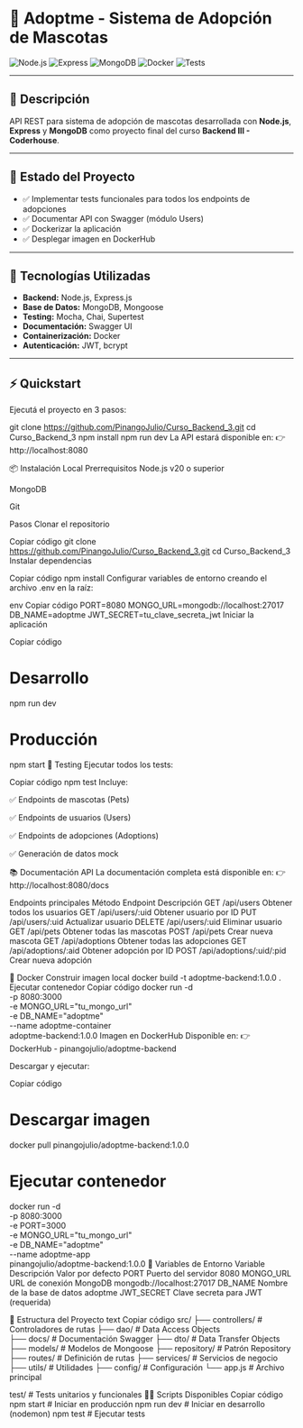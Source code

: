 # 🐾 Adoptme - Sistema de Adopción de Mascotas

![Node.js](https://img.shields.io/badge/Node.js-v20-green)
![Express](https://img.shields.io/badge/Express.js-Framework-blue)
![MongoDB](https://img.shields.io/badge/MongoDB-Database-brightgreen)
![Docker](https://img.shields.io/badge/Docker-Ready-blue)
![Tests](https://img.shields.io/badge/Tests-Mocha%2FChai%2FSupertest-yellowgreen)

---

## 📝 Descripción
API REST para sistema de adopción de mascotas desarrollada con **Node.js**, **Express** y **MongoDB** como proyecto final del curso **Backend III - Coderhouse**.

---

## 🎯 Estado del Proyecto
- ✅ Implementar tests funcionales para todos los endpoints de adopciones  
- ✅ Documentar API con Swagger (módulo Users)  
- ✅ Dockerizar la aplicación  
- ✅ Desplegar imagen en DockerHub  

---

## 🚀 Tecnologías Utilizadas
- **Backend:** Node.js, Express.js  
- **Base de Datos:** MongoDB, Mongoose  
- **Testing:** Mocha, Chai, Supertest  
- **Documentación:** Swagger UI  
- **Containerización:** Docker  
- **Autenticación:** JWT, bcrypt  

---

## ⚡️ Quickstart
Ejecutá el proyecto en 3 pasos:

git clone https://github.com/PinangoJulio/Curso_Backend_3.git
cd Curso_Backend_3
npm install
npm run dev
La API estará disponible en:
👉 http://localhost:8080

📦 Instalación Local
Prerrequisitos
Node.js v20 o superior

MongoDB

Git

Pasos
Clonar el repositorio

Copiar código
git clone https://github.com/PinangoJulio/Curso_Backend_3.git
cd Curso_Backend_3
Instalar dependencias

Copiar código
npm install
Configurar variables de entorno creando el archivo .env en la raíz:

env
Copiar código
PORT=8080
MONGO_URL=mongodb://localhost:27017
DB_NAME=adoptme
JWT_SECRET=tu_clave_secreta_jwt
Iniciar la aplicación

Copiar código
# Desarrollo
npm run dev

# Producción
npm start
🧪 Testing
Ejecutar todos los tests:

Copiar código
npm test
Incluye:

✅ Endpoints de mascotas (Pets)

✅ Endpoints de usuarios (Users)

✅ Endpoints de adopciones (Adoptions)

✅ Generación de datos mock

📚 Documentación API
La documentación completa está disponible en:
👉 http://localhost:8080/docs

Endpoints principales
Método	Endpoint	Descripción
GET	/api/users	Obtener todos los usuarios
GET	/api/users/:uid	Obtener usuario por ID
PUT	/api/users/:uid	Actualizar usuario
DELETE	/api/users/:uid	Eliminar usuario
GET	/api/pets	Obtener todas las mascotas
POST	/api/pets	Crear nueva mascota
GET	/api/adoptions	Obtener todas las adopciones
GET	/api/adoptions/:aid	Obtener adopción por ID
POST	/api/adoptions/:uid/:pid	Crear nueva adopción

🐳 Docker
Construir imagen local
docker build -t adoptme-backend:1.0.0 .
Ejecutar contenedor
Copiar código
docker run -d \
  -p 8080:3000 \
  -e MONGO_URL="tu_mongo_url" \
  -e DB_NAME="adoptme" \
  --name adoptme-container \
  adoptme-backend:1.0.0
Imagen en DockerHub
Disponible en:
👉 DockerHub - pinangojulio/adoptme-backend

Descargar y ejecutar:

Copiar código
# Descargar imagen
docker pull pinangojulio/adoptme-backend:1.0.0

# Ejecutar contenedor
docker run -d \
  -p 8080:3000 \
  -e PORT=3000 \
  -e MONGO_URL="tu_mongo_url" \
  -e DB_NAME="adoptme" \
  --name adoptme-app \
  pinangojulio/adoptme-backend:1.0.0
🔧 Variables de Entorno
Variable	Descripción	Valor por defecto
PORT	Puerto del servidor	8080
MONGO_URL	URL de conexión MongoDB	mongodb://localhost:27017
DB_NAME	Nombre de la base de datos	adoptme
JWT_SECRET	Clave secreta para JWT	(requerida)

📁 Estructura del Proyecto
text
Copiar código
src/
├── controllers/     # Controladores de rutas
├── dao/             # Data Access Objects  
├── docs/            # Documentación Swagger
├── dto/             # Data Transfer Objects
├── models/          # Modelos de Mongoose
├── repository/      # Patrón Repository
├── routes/          # Definición de rutas
├── services/        # Servicios de negocio
├── utils/           # Utilidades
├── config/          # Configuración
└── app.js           # Archivo principal

test/                # Tests unitarios y funcionales
🧑‍💻 Scripts Disponibles
Copiar código
npm start    # Iniciar en producción
npm run dev  # Iniciar en desarrollo (nodemon)
npm test     # Ejecutar tests